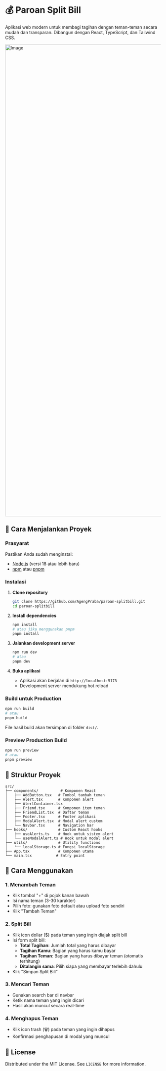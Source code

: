 # 💰 Paroan Split Bill

Aplikasi web modern untuk membagi tagihan dengan teman-teman secara mudah dan transparan. Dibangun dengan React, TypeScript, dan Tailwind CSS.

<img width="2861" height="1528" alt="Image" src="https://github.com/user-attachments/assets/b14d1713-ce87-43be-9c29-5806979567a6" />

## 🚀 Cara Menjalankan Proyek

### Prasyarat

Pastikan Anda sudah menginstal:

- [Node.js](https://nodejs.org/) (versi 18 atau lebih baru)
- [npm](https://www.npmjs.com/) atau [pnpm](https://pnpm.io/)

### Instalasi

1. **Clone repository**

   ```bash
   git clone https://github.com/AgengPraba/paroan-splitbill.git
   cd paroan-splitbill
   ```

2. **Install dependencies**

   ```bash
   npm install
   # atau jika menggunakan pnpm
   pnpm install
   ```

3. **Jalankan development server**

   ```bash
   npm run dev
   # atau
   pnpm dev
   ```

4. **Buka aplikasi**
   - Aplikasi akan berjalan di `http://localhost:5173`
   - Development server mendukung hot reload

### Build untuk Production

```bash
npm run build
# atau
pnpm build
```

File hasil build akan tersimpan di folder `dist/`.

### Preview Production Build

```bash
npm run preview
# atau
pnpm preview
```

## 📁 Struktur Proyek

```
src/
├── components/          # Komponen React
│   ├── AddButton.tsx   # Tombol tambah teman
│   ├── Alert.tsx       # Komponen alert
│   ├── AlertContainer.tsx
│   ├── Friend.tsx      # Komponen item teman
│   ├── FriendList.tsx  # Daftar teman
│   ├── Footer.tsx      # Footer aplikasi
│   ├── ModalAlert.tsx  # Modal alert custom
│   └── Navbar.tsx      # Navigation bar
├── hooks/              # Custom React hooks
│   ├── useAlerts.ts    # Hook untuk sistem alert
│   └── useModalAlert.ts # Hook untuk modal alert
├── utils/              # Utility functions
│   └── localStorage.ts # Fungsi localStorage
├── App.tsx             # Komponen utama
└── main.tsx           # Entry point
```

## 🎯 Cara Menggunakan

### 1. Menambah Teman

- Klik tombol "+" di pojok kanan bawah
- Isi nama teman (3-30 karakter)
- Pilih foto: gunakan foto default atau upload foto sendiri
- Klik "Tambah Teman"

### 2. Split Bill

- Klik icon dollar ($) pada teman yang ingin diajak split bill
- Isi form split bill:
  - **Total Tagihan**: Jumlah total yang harus dibayar
  - **Tagihan Kamu**: Bagian yang harus kamu bayar
  - **Tagihan Teman**: Bagian yang harus dibayar teman (otomatis terhitung)
  - **Ditalangin sama**: Pilih siapa yang membayar terlebih dahulu
- Klik "Simpan Split Bill"

### 3. Mencari Teman

- Gunakan search bar di navbar
- Ketik nama teman yang ingin dicari
- Hasil akan muncul secara real-time

### 4. Menghapus Teman

- Klik icon trash (🗑️) pada teman yang ingin dihapus
- Konfirmasi penghapusan di modal yang muncul


## 📝 License

Distributed under the MIT License. See `LICENSE` for more information.

